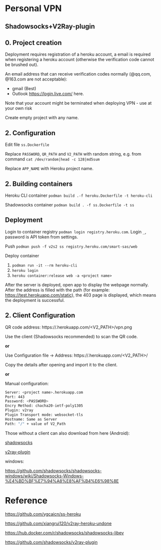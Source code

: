 # Personal VPN
## Shadowsocks+V2Ray-plugin

## 0. Project creation

Deployment requires registration of a heroku account, a email is required when registering a heroku account (otherwise the verification code cannot be brushed out). 

An email address that can receive verification codes normally (@qq.com, @163.com are not acceptable):
- gmail (Best) 
- Outlook <https://login.live.com/> here.
 
Note that your account might be terminated when deploying VPN - use at your own risk

Create empty project with any name.

## 2. Configuration

Edit file `ss.Dockerfile`

Replace `PASSWORD`, `QR_PATH` and `V2_PATH` with random string, e.g. from command `cat /dev/random|head -c 128|md5sum`

Replace `APP_NAME` with Heroku project name.

## 2. Building containers

Heroku CLI container `podman build .-f heroku.Dockerfile -t heroku-cli `

Shadowsocks container `podman build . -f ss.Dockerfile -t ss`

## Deployment
 
Login to container registry `podman login registry.heroku.com`. Login `_`, password is API token from settings.

Push `podman push -f v2s2 ss registry.heroku.com/smart-sas/web`

Deploy container
1. `podman run -it --rm heroku-cli`
2. `heroku login`
3. `heroku container:release web -a <project name>`

After the server is deployed, open app to display the webpage normally. After the address is filled with the path (for example: <https://test.herokuapp.com/static>), the 403 page is displayed, which means the deployment is successful.

## 2. Client Configuration

QR code address: https://<project name>.herokuapp.com/<V2_PATH>/vpn.png

Use the client (Shadowsocks recommended) to scan the QR code.

**or**

Use Configuration file -> Address: https://<project name>.herokuapp.com/<V2_PATH>/


Copy the details after opening and import it to the client.

**or**

Manual configuration:

```sh
Server: <project name>.herokuapp.com
Port: 443
Password: <PASSWORD>
Encry Method: chacha20-ietf-poly1305
Plugin: v2ray
Plugin Transport mode: websocket-tls
Hostname: Same as Server
Path: "/" + value of V2_Path 
```

Those without a client can also download from here (Android):

[shadowsocks](https://github.com/shadowsocks/shadowsocks-android/releases/latest/download/shadowsocks--universal-5.1.9.apk)

[v2ray-plugin](https://github.com/shadowsocks/v2ray-plugin-android/releases/latest/download/v2ray-arm64-v8a-1.3.1.apk)

windows:

<https://github.com/shadowsocks/shadowsocks-windows/wiki/Shadowsocks-Windows-%E4%BD%BF%E7%94%A8%E8%AF%B4%E6%98%8E>

# Reference

https://github.com/ygcaicn/ss-heroku

https://github.com/xiangrui120/v2ray-heroku-undone

https://hub.docker.com/r/shadowsocks/shadowsocks-libev

https://github.com/shadowsocks/v2ray-plugin
